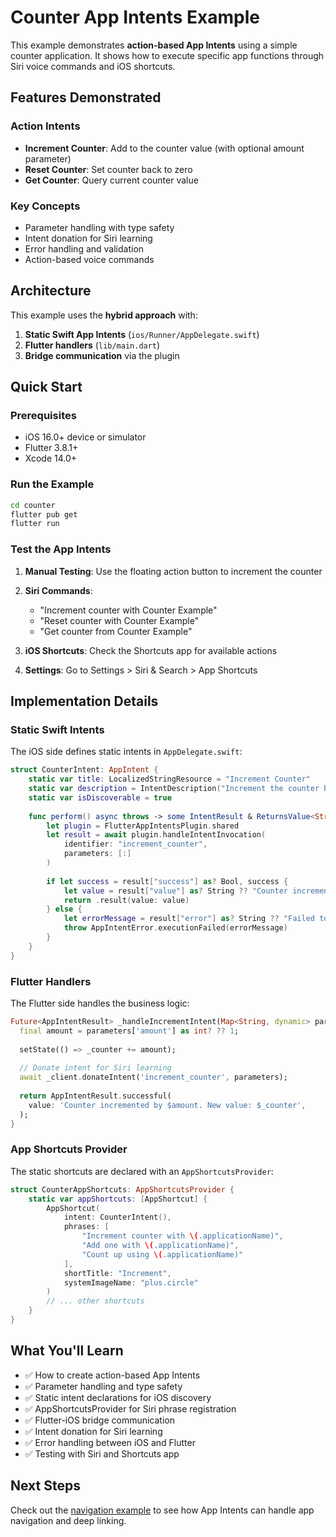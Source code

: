 # Counter App Intents Example

This example demonstrates **action-based App Intents** using a simple counter application. It shows how to execute specific app functions through Siri voice commands and iOS shortcuts.

## Features Demonstrated

### Action Intents
- **Increment Counter**: Add to the counter value (with optional amount parameter)
- **Reset Counter**: Set counter back to zero
- **Get Counter**: Query current counter value

### Key Concepts
- Parameter handling with type safety
- Intent donation for Siri learning
- Error handling and validation
- Action-based voice commands

## Architecture

This example uses the **hybrid approach** with:

1. **Static Swift App Intents** (`ios/Runner/AppDelegate.swift`)
2. **Flutter handlers** (`lib/main.dart`) 
3. **Bridge communication** via the plugin

## Quick Start

### Prerequisites
- iOS 16.0+ device or simulator
- Flutter 3.8.1+
- Xcode 14.0+

### Run the Example

```bash
cd counter
flutter pub get
flutter run
```

### Test the App Intents

1. **Manual Testing**: Use the floating action button to increment the counter

2. **Siri Commands**:
   - "Increment counter with Counter Example"
   - "Reset counter with Counter Example"
   - "Get counter from Counter Example"

3. **iOS Shortcuts**: Check the Shortcuts app for available actions

4. **Settings**: Go to Settings > Siri & Search > App Shortcuts

## Implementation Details

### Static Swift Intents

The iOS side defines static intents in `AppDelegate.swift`:

```swift
struct CounterIntent: AppIntent {
    static var title: LocalizedStringResource = "Increment Counter"
    static var description = IntentDescription("Increment the counter by one")
    static var isDiscoverable = true
    
    func perform() async throws -> some IntentResult & ReturnsValue<String> {
        let plugin = FlutterAppIntentsPlugin.shared
        let result = await plugin.handleIntentInvocation(
            identifier: "increment_counter",
            parameters: [:]
        )
        
        if let success = result["success"] as? Bool, success {
            let value = result["value"] as? String ?? "Counter incremented"
            return .result(value: value)
        } else {
            let errorMessage = result["error"] as? String ?? "Failed to increment counter"
            throw AppIntentError.executionFailed(errorMessage)
        }
    }
}
```

### Flutter Handlers  

The Flutter side handles the business logic:

```dart
Future<AppIntentResult> _handleIncrementIntent(Map<String, dynamic> parameters) async {
  final amount = parameters['amount'] as int? ?? 1;
  
  setState(() => _counter += amount);
  
  // Donate intent for Siri learning
  await _client.donateIntent('increment_counter', parameters);
  
  return AppIntentResult.successful(
    value: 'Counter incremented by $amount. New value: $_counter',
  );
}
```

### App Shortcuts Provider

The static shortcuts are declared with an `AppShortcutsProvider`:

```swift
struct CounterAppShortcuts: AppShortcutsProvider {
    static var appShortcuts: [AppShortcut] {
        AppShortcut(
            intent: CounterIntent(),
            phrases: [
                "Increment counter with \(.applicationName)",
                "Add one with \(.applicationName)",
                "Count up using \(.applicationName)"
            ],
            shortTitle: "Increment",
            systemImageName: "plus.circle"
        )
        // ... other shortcuts
    }
}
```

## What You'll Learn

- ✅ How to create action-based App Intents
- ✅ Parameter handling and type safety  
- ✅ Static intent declarations for iOS discovery
- ✅ AppShortcutsProvider for Siri phrase registration
- ✅ Flutter-iOS bridge communication
- ✅ Intent donation for Siri learning
- ✅ Error handling between iOS and Flutter
- ✅ Testing with Siri and Shortcuts app

## Next Steps

Check out the [navigation example](../navigation/) to see how App Intents can handle app navigation and deep linking.